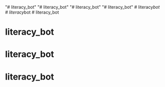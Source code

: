 "# literacy_bot" 
"# literacy_bot" 
"# literacy_bot" 
"# literacy_bot" 
#   l i t e r a c y _ b o t  
 #   l i t e r a c y _ b o t  
 # literacy_bot
# literacy_bot
# literacy_bot
# literacy_bot
